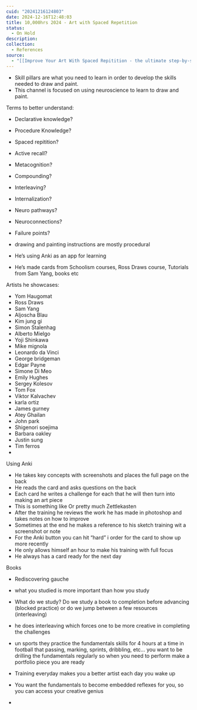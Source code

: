 ```yaml
---
cuid: "20241216124803"
date: 2024-12-16T12:48:03
title: 10,000hrs 2024 - Art with Spaced Repetition
status:
  - On Hold
description: 
collection:
  - References
source:
  - "[[Improve Your Art With Spaced Repitition - the ultimate step-by-step guide]]"
---
```

- Skill pillars are what you need to learn in order to develop the skills needed to draw and paint.
- This channel is focused on using neuroscience to learn to draw and paint.

Terms to better understand:
- Declarative knowledge? 
- Procedure Knowledge?
- Spaced repitition?
- Active recall?
- Metacognition?
- Compounding?
- Interleaving?
- Internalization?
- Neuro pathways?
- Neuroconnections?
- Failure points?

- drawing and painting instructions are mostly procedural 
- He’s using Anki as an app for learning
- He’s made cards from Schoolism courses, Ross Draws course, Tutorials from Sam Yang, books etc

Artists he showcases:
- Yom Haugomat
- Ross Draws
- Sam Yang
- Aljoscha Blau
- Kim jung gi
- Simon Stalenhag
- Alberto Mielgo
- Yoji Shinkawa
- Mike mignola 
- Leonardo da Vinci 
- George bridgeman
- Edgar Payne
- Simone Di Meo
- Emily Hughes 
- Sergey Kolesov
- Tom Fox
- Viktor Kalvachev
- karla ortiz 
- James gurney
- Atey Ghailan
- John park 
- Shigenori soejima
- Barbara oakley 
- Justin sung 
- Tim ferros
- 


Using Anki
- He takes key concepts with screenshots and places the full page on the back
- He reads the card and asks questions on the back
- Each card he writes a challenge for each that he will then turn into making an art piece
- This is something like Or pretty much Zettlekasten
- After the training he reviews the work he has made in photoshop and takes notes on how to improve
- Sometimes at the end he makes a reference to his sketch training wit a screenshot or note
- For the Anki button you can hit “hard” i order for the card to show up more recently
- He only allows himself an hour to make his training with full focus
- He always has a card ready for the next day

Books
- Rediscovering gauche 

- what you studied is more important than how you study
- What do we study? Do we study a book to completion before advancing (blocked practice) or do we jump between a few resources (interleaving)
- he does interleaving which forces one to be more creative in completing the challenges
- un sports they practice the fundamentals skills for 4 hours at a time in football that passing, marking, sprints, dribbling, etc… you want to be drilling the fundamentals regularly so when you need to perform make a portfolio piece you are ready 
- Training everyday makes you a better artist each day you wake up 
- You want the fundamentals to become embedded reflexes for you, so you can access your creative genius
- 
